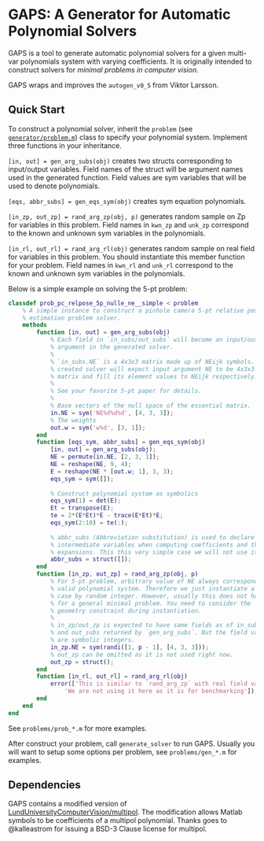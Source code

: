 GAPS: A Generator for Automatic Polynomial Solvers
==================================================

GAPS is a tool to generate automatic polynomial solvers for a given multi-var polynomials system with varying coefficients. It is originally intended to construct solvers for _minimal problems in computer vision_.

GAPS wraps and improves the `autogen_v0_5` from Viktor Larsson.

Quick Start
-----------

To construct a polynomial solver, inherit the `problem` (see [`generator/problem.m`]()) class to specify your polynomial system. Implement three functions in your inheritance.

`[in, out] = gen_arg_subs(obj)` creates two structs corresponding to input/output variables. Field names of the struct will be argument names used in the generated function. Field values are sym variables that will be used to denote polynomials.

`[eqs, abbr_subs] = gen_eqs_sym(obj)` creates sym equation polynomials. 

`[in_zp, out_zp] = rand_arg_zp(obj, p)` generates random sample on Zp for variables in this problem. Field names in `kwn_zp` and `unk_zp` correspond to the known and unknown sym variables in the polynomials.

`[in_rl, out_rl] = rand_arg_rl(obj)` generates random sample on real field for variables in this problem. You should instantiate this member function for your problem. Field names in `kwn_rl` and `unk_rl` correspond to the known and unknown sym variables in the polynomials.

Below is a simple example on solving the 5-pt problem:

```matlab
classdef prob_pc_relpose_5p_nulle_ne__simple < problem
    % A simple instance to construct a pinhole camera 5-pt relative pose
    % estimation problem solver.
    methods
        function [in, out] = gen_arg_subs(obj)
            % Each field in `in_subs/out_subs` will become an input/output
            % argument in the generated solver.
            %
            % `in_subs.NE` is a 4x3x3 matrix made up of NEijk symbols. The
            % created solver will expect input argument NE to be 4x3x3
            % matrix and fill its element values to NEijk respectively.
            %
            % See your favorite 5-pt paper for details.
            %
            % Base vectors of the null space of the essential matrix.
            in.NE = sym('NE%d%d%d', [4, 3, 3]);
            % The weights
            out.w = sym('w%d', [3, 1]);
        end
        function [eqs_sym, abbr_subs] = gen_eqs_sym(obj)
            [in, out] = gen_arg_subs(obj);
            NE = permute(in.NE, [2, 3, 1]);
            NE = reshape(NE, 9, 4);
            E = reshape(NE * [out.w; 1], 3, 3);
            eqs_sym = sym([]);
            
            % Construct polynomial system as symbolics
            eqs_sym(1) = det(E);
            Et = transpose(E);
            te = 2*(E*Et)*E - trace(E*Et)*E;
            eqs_sym(2:10) = te(:);
            
            % abbr_subs (Abbreviation substitution) is used to declare
            % intermediate variables when computing coefficients and their
            % expansions. This this very simple case we will not use it.
            abbr_subs = struct([]);
        end
        function [in_zp, out_zp] = rand_arg_zp(obj, p)
            % For 5-pt problem, arbitrary value of NE always corresponds to
            % valid polynomial system. Therefore we just instantiate a Zp
            % case by random integer. However, usually this does not hold
            % for a general minimal problem. You need to consider the
            % geometry constraint during instantiation.
            %
            % in_zp/out_zp is expected to have same fields as of in_subs
            % and out_subs returned by `gen_arg_subs`. But the field values
            % are symbolic integers.
            in_zp.NE = sym(randi([1, p - 1], [4, 3, 3]));
            % out_zp can be omitted as it is not used right now.
            out_zp = struct();
        end
        function [in_rl, out_rl] = rand_arg_rl(obj)
            error(['This is similar to `rand_arg_zp` with real field values. ',...
                'We are not using it here as it is for benchmarking']);
        end
    end
end
```

See `problems/prob_*.m` for more examples.

After construct your problem, call `generate_solver` to run GAPS. Usually you will want to setup some options per problem, see `problems/gen_*.m` for examples.

Dependencies
------------

GAPS contains a modified version of [LundUniversityComputerVision/multipol](https://github.com/LundUniversityComputerVision/multipol). The modification allows Matlab symbols to be coefficients of a multipol polynomial. Thanks goes to @kalleastrom for issuing a BSD-3 Clause license for multipol.
